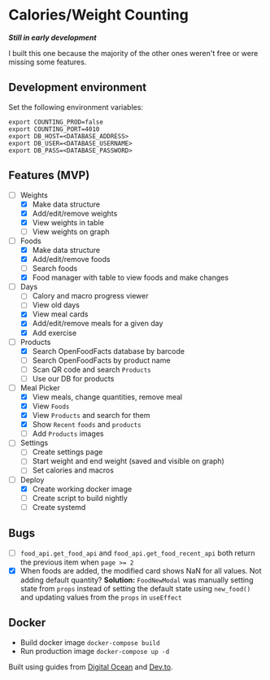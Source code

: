 # Calories/Weight Counting

***Still in early development***

I built this one because the majority of the other ones weren't free or were missing some features.

## Development environment

Set the following environment variables:

```
export COUNTING_PROD=false
export COUNTING_PORT=4010
export DB_HOST=<DATABASE_ADDRESS>
export DB_USER=<DATABASE_USERNAME>
export DB_PASS=<DATABASE_PASSWORD>
```

## Features (MVP)

- [ ] Weights
    - [x] Make data structure
    - [x] Add/edit/remove weights
    - [x] View weights in table
    - [ ] View weights on graph
- [ ] Foods
    - [x] Make data structure
    - [x] Add/edit/remove foods
    - [ ] Search foods
    - [x] Food manager with table to view foods and make changes
- [ ] Days
    - [ ] Calory and macro progress viewer
    - [ ] View old days
    - [x] View meal cards
    - [x] Add/edit/remove meals for a given day
    - [x] Add exercise 
- [ ] Products
    - [x] Search OpenFoodFacts database by barcode
    - [ ] Search OpenFoodFacts by product name
    - [ ] Scan QR code and search `Products`
    - [ ] Use our DB for products
- [ ] Meal Picker
    - [x] View meals, change quantities, remove meal
    - [x] View `Foods`
    - [x] View `Products` and search for them
    - [x] Show `Recent` `foods` and `products`
    - [ ] Add `Products` images
- [ ] Settings
    - [ ] Create settings page
    - [ ] Start weight and end weight (saved and visible on graph)
    - [ ] Set calories and macros 
- [ ] Deploy
    - [x] Create working docker image
    - [ ] Create script to build nightly
    - [ ] Create systemd

## Bugs

- [ ] `food_api.get_food_api` and `food_api.get_food_recent_api` both return the previous item when `page >= 2`
- [x] When foods are added, the modified card shows NaN for all values. Not adding default quantity? **Solution:** `FoodNewModal` was manually setting state from `props` instead of setting the default state using `new_food()` and updating values from the `props` in `useEffect`

## Docker

* Build docker image `docker-compose build`
* Run production image `docker-compose up -d`

Built using guides from [Digital Ocean](https://www.digitalocean.com/community/tutorials/how-to-build-a-node-js-application-with-docker#step-3-writing-the-dockerfile) and [Dev.to](https://dev.to/dariansampare/setting-up-docker-typescript-node-hot-reloading-code-changes-in-a-running-container-2b2f).

